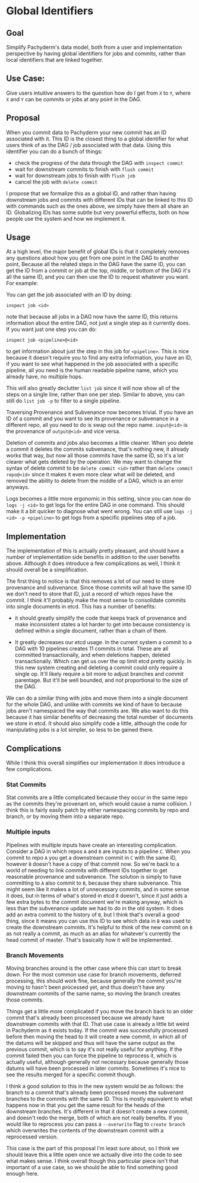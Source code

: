 # Global Identifiers

## Goal

Simplify Pachyderm's data model, both from a user and implementation
perspective by having global identifiers for jobs and commits, rather than
local identifiers that are linked together.

## Use Case:

Give users intuitive answers to the question how do I get from `X` to `Y`,
     where `X` and `Y` can be commits or jobs at any point in the DAG.

## Proposal

When you commit data to Pachyderm your new commit has an ID associated with it.
This ID is the closest thing to a global identifier for what users think of as
the DAG / job associated with that data. Using this identifier you can do a
bunch of things:

- check the progress of the data through the DAG with `inspect commit`
- wait for downstream commits to finish with `flush commit`
- wait for downstream jobs to finish with `flush job`
- cancel the job with `delete commit`

I propose that we formalize this as a global ID, and rather than having
downstream jobs and commits with different IDs that can be linked to this ID
with commands such as the ones above, we simply have them all share an ID.
Globalizing IDs has some subtle but very powerful effects, both on how people
use the system and how we implement it.

## Usage

At a high level, the major benefit of global IDs is that it completely removes
any questions about how you get from one point in the DAG to another point,
Because all the related steps in the DAG have the same ID, you can get the ID
from a commit or job at the top, middle, or bottom of the DAG it's all the same
ID, and you can then use the ID to request whatever you want. For example:


You can get the job associated with an ID by doing:
```
inspect job <id>
```
note that because all jobs in a DAG now have the same ID, this returns
information about the entire DAG, not just a single step as it currently does.
If you want just one step you can do:
```
inspect job <pipeline>@<id>
```
to get information about just the step in this job for `<pipeline>`. This is
nice because it doesn't require you to find any extra information, you have an
ID, if you want to see what happened in the job associated with a specific
pipeline, all you need is the human readable pipeline name, which you already
have, no multiple hops.

This will also greatly declutter `list job` since it will now show all of the
steps on a single line, rather than one per step. Similar to above, you can
still do `list job -p` to filter to a single pipeline.

Traversing Provenance and Subvenance now becomes trivial. If you have an ID of
a commit and you want to see its provenance or subvenance in a different repo,
all you need to do is swap out the repo name. `input@<id>` is the provenance of
`output@<id>` and vice versa.

Deletion of commits and jobs also becomes a little cleaner. When you delete
a commit it deletes the commits subvenance, that's nothing new, it already
works that way, but now all those commits have the same ID, so it's a lot
clearer what gets deleted by the operation. We may want to change the syntax of
delete commit to be `delete commit <id>` rather than `delete commit repo@<id>`
since it makes it even more clear what will be deleted, and removed the ability to delete from the middle of a DAG, which is an error anyways.

Logs becomes a little more ergonomic in this setting, since you can now do
`logs -j <id>` to get logs for the entire DAG in one command. This should make
it a bit quicker to diagnose what went wrong. You can still use `logs -j <id>
-p <pipeline>` to get logs from a specific pipelines step of a job.

## Implementation

The implementation of this is actually pretty pleasant, and should have
a number of implementation side benefits in addition to the user benefits
above. Although it does introduce a few complications as well, I think it
should overall be a simplification.

The first thing to notice is that this removes a lot of our need to store
provenance and subvenance. Since those commits will all have the same ID we
don't need to store that ID, just a record of which repos have the commit.
I think it'll probably make the most sense to consolidate commits into single
documents in etcd. This has a number of benefits:

- it should greatly simplify the code that keeps track of provenance and make
  inconsistent states a lot harder to get into because consistency is defined
  within a single document, rather than a chain of them.

- It greatly decreases our etcd usage. In the current system a commit to a DAG
  with 10 pipelines creates 11 commits in total. These are all committed
  transactionally, and when deletions happen, deleted transactionally. Which
  can get us over the op limit etcd pretty quickly. In this new system creating
  and deleting a commit could only require a single op. It'll likely require
  a bit more to adjust branches and commit parentage. But it'll be well
  bounded, and not proportional to the size of the DAG.

We can do a similar thing with jobs and move them into a single document for
the whole DAG, and unlike with commits we kind of have to because jobs aren't
namespaced the way that commits are. We also want to do this because it has
similar benefits of decreasing the total number of documents we store in etcd.
It should also simplify code a little, although the code for manipulating jobs
is a lot simpler, so less to be gained there.

## Complications
While I think this overall simplifies our implementation it does introduce
a few complications.

### Stat Commits
Stat commits are a little complicated because they occur in the same repo as
the commits they're provenant on, which would cause a name collision. I think
this is fairly easily patch by either namespacing commits by repo and branch,
or by moving them into a separate repo.

### Multiple inputs
Pipelines with multiple inputs have create an interesting complication.
Consider a DAG in which repos `A` and `B` are inputs to a pipeline `C`. When
you commit to repo `A` you get a downstream commit in `C` with the same ID,
however `B` doesn't have a copy of that commit now. So we're back to a world of
needing to link commits with different IDs together to get reasonable
provenance and subvenance. The solution is simply to have committing to `A`
also commit to `B`, because they share subvenance. This might seem like it
makes a lot of unnecessary commits, and in some sense it does, but in terms of
what's stored in etcd it doesn't, since it just adds a few extra bytes to the
commit document we're making anyway, which is less than the subvenance update
we had to do in the old system. It does add an extra commit to the history of
`B`, but I think that's overall a good thing, since it means you can use this
ID to see which data in `B` was used to create the downstream commits. It's
helpful to think of the new commit on `B` as not really a commit, as much as an
alias for whatever's currently the head commit of master. That's basically how
it will be implemented.

### Branch Movements
Moving branches around is the other case where this can start to break down.
For the most common use case for branch movements, deferred processing, this
should work fine, because generally the commit you're moving to hasn't been
processed yet, and thus doesn't have any downstream commits of the same name,
so moving the branch creates those commits.

Things get a little more complicated if you move the branch back to an older
commit that's already been processed because we already have downstream commits
with that ID. That use case is already a little bit weird in Pachyderm as it
exists today. If the commit was successfully processed before then moving the
head to it will create a new commit, in which all of the datums will be skipped
and thus will have the same output as the previous commit, which is to say it's
not really useful for anything. If the commit failed then you can force the
pipeline to reprocess it, which is actually useful, although generally not
necessary because generally those datums will have been processed in later
commits. Sometimes it's nice to see the results merged for a specific commit
though.

I think a good solution to this in the new system would be as follows: the
branch to a commit that's already been processed moves the subvenant branches
to the commits with the same ID. This is mostly equivalent to what happens now
in that you get the same result for the heads of the downstream branches. It's
different in that it doesn't create a new commit, and doesn't redo the merge,
both of which are not really benefits. If you would like to reprocess you can
pass a `--overwrite` flag to `create branch` which overwrites the contents of
the downstream commit with a reprocessed version.

This case is the part of this proposal I'm least sure about, so I think we
should leave this a little open once we actually dive into the code to see what
makes sense. I think overall though this particular piece isn't that important
of a use case, so we should be able to find something good enough here.
